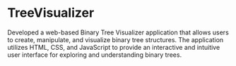 # TreeVisualizer
Developed a web-based Binary Tree Visualizer application that allows users to create, manipulate, and visualize binary tree structures. The application utilizes HTML, CSS, and JavaScript to provide an interactive and intuitive user interface for exploring and understanding binary trees. 
